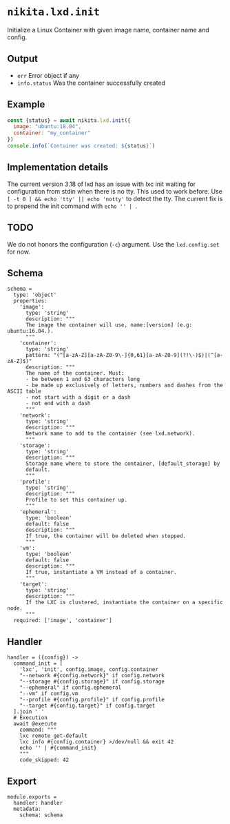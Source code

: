 
# `nikita.lxd.init`

Initialize a Linux Container with given image name, container name and config.

## Output

* `err`
  Error object if any
* `info.status`
  Was the container successfully created

## Example

```js
const {status} = await nikita.lxd.init({
  image: "ubuntu:18.04",
  container: "my_container"
})
console.info(`Container was created: ${status}`)
```

## Implementation details

The current version 3.18 of lxd has an issue with lxc init waiting for
configuration from stdin when there is no tty. This used to work before. Use
`[ -t 0 ] && echo 'tty' || echo 'notty'` to detect the tty. The current
fix is to prepend the init command with `echo '' | `.

## TODO

We do not honors the configuration (`-c`) argument. Use the `lxd.config.set` for
now.

## Schema

    schema =
      type: 'object'
      properties:
        'image':
          type: 'string'
          description: """
          The image the container will use, name:[version] (e.g: ubuntu:16.04.).
          """
        'container':
          type: 'string'
          pattern: "(^[a-zA-Z][a-zA-Z0-9\-]{0,61}[a-zA-Z0-9](?!\-)$)|(^[a-zA-Z]$)"
          description: """
          The name of the container. Must:
          - be between 1 and 63 characters long
          - be made up exclusively of letters, numbers and dashes from the ASCII table
          - not start with a digit or a dash
          - not end with a dash
          """
        'network':
          type: 'string'
          description: """
          Network name to add to the container (see lxd.network).
          """
        'storage':
          type: 'string'
          description: """
          Storage name where to store the container, [default_storage] by
          default.
          """
        'profile':
          type: 'string'
          description: """
          Profile to set this container up.
          """
        'ephemeral':
          type: 'boolean'
          default: false
          description: """
          If true, the container will be deleted when stopped.
          """
        'vm':
          type: 'boolean'
          default: false
          description: """
          If true, instantiate a VM instead of a container.
          """
        'target':
          type: 'string'
          description: """
          If the LXC is clustered, instantiate the container on a specific node.
          """
      required: ['image', 'container']

## Handler

    handler = ({config}) ->
      command_init = [
        'lxc', 'init', config.image, config.container
        "--network #{config.network}" if config.network
        "--storage #{config.storage}" if config.storage
        "--ephemeral" if config.ephemeral
        "--vm" if config.vm
        "--profile #{config.profile}" if config.profile
        "--target #{config.target}" if config.target
      ].join ' '
      # Execution
      await @execute
        command: """
        lxc remote get-default
        lxc info #{config.container} >/dev/null && exit 42
        echo '' | #{command_init}
        """
        code_skipped: 42

## Export

    module.exports =
      handler: handler
      metadata:
        schema: schema
